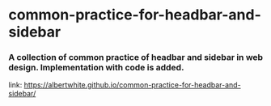 # common-practice-for-headbar-and-sidebar

### A collection of common practice of headbar and sidebar in web design. Implementation with code is added.

link: https://albertwhite.github.io/common-practice-for-headbar-and-sidebar/
